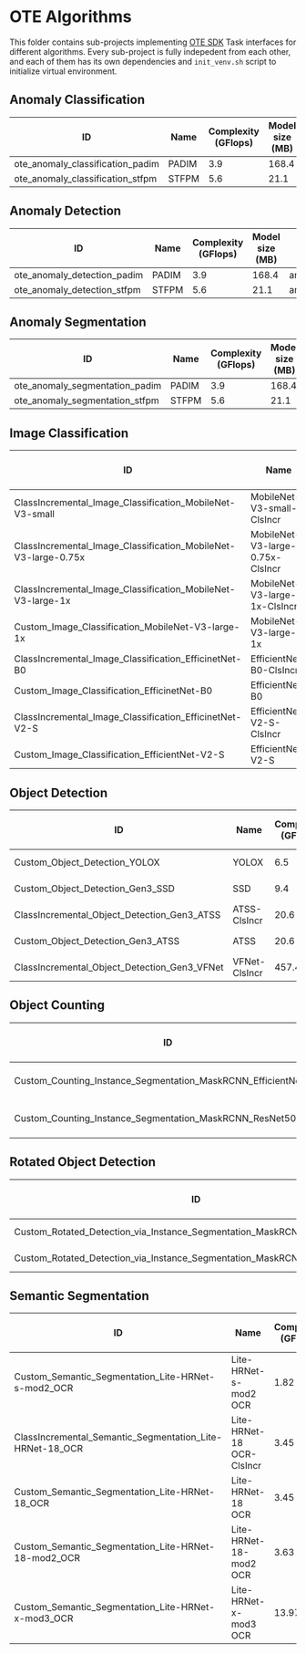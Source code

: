 # OTE Algorithms

This folder contains sub-projects implementing [OTE SDK](../ote_sdk) Task interfaces for different algorithms.
Every sub-project is fully indepedent from each other, and each of them has its own dependencies and `init_venv.sh` script to initialize virtual environment.

## Anomaly Classification

| ID                               | Name  | Complexity (GFlops) | Model size (MB) | Path                                                 |
| -------------------------------- | ----- | ------------------- | --------------- | ---------------------------------------------------- |
| ote_anomaly_classification_padim | PADIM | 3.9                 | 168.4           | anomaly/templates/classification/padim/template.yaml |
| ote_anomaly_classification_stfpm | STFPM | 5.6                 | 21.1            | anomaly/templates/classification/stfpm/template.yaml |

## Anomaly Detection

| ID                          | Name  | Complexity (GFlops) | Model size (MB) | Path                                            |
| --------------------------- | ----- | ------------------- | --------------- | ----------------------------------------------- |
| ote_anomaly_detection_padim | PADIM | 3.9                 | 168.4           | anomaly/templates/detection/padim/template.yaml |
| ote_anomaly_detection_stfpm | STFPM | 5.6                 | 21.1            | anomaly/templates/detection/stfpm/template.yaml |

## Anomaly Segmentation

| ID                             | Name  | Complexity (GFlops) | Model size (MB) | Path                                               |
| ------------------------------ | ----- | ------------------- | --------------- | -------------------------------------------------- |
| ote_anomaly_segmentation_padim | PADIM | 3.9                 | 168.4           | anomaly/templates/segmentation/padim/template.yaml |
| ote_anomaly_segmentation_stfpm | STFPM | 5.6                 | 21.1            | anomaly/templates/segmentation/stfpm/template.yaml |

## Image Classification

| ID                                                             | Name                             | Complexity (GFlops) | Model size (MB) | Path                                                                                             |
| -------------------------------------------------------------- | -------------------------------- | ------------------- | --------------- | ------------------------------------------------------------------------------------------------ |
| ClassIncremental_Image_Classification_MobileNet-V3-small       | MobileNet-V3-small-ClsIncr       | 0.12                | 1.56            | model-preparation-algorithm/configs/classification/mobilenet_v3_small_cls_incr/template.yaml     |
| ClassIncremental_Image_Classification_MobileNet-V3-large-0.75x | MobileNet-V3-large-0.75x-ClsIncr | 0.32                | 2.76            | model-preparation-algorithm/configs/classification/mobilenet_v3_large_075_cls_incr/template.yaml |
| ClassIncremental_Image_Classification_MobileNet-V3-large-1x    | MobileNet-V3-large-1x-ClsIncr    | 0.44                | 4.29            | model-preparation-algorithm/configs/classification/mobilenet_v3_large_1_cls_incr/template.yaml   |
| Custom_Image_Classification_MobileNet-V3-large-1x              | MobileNet-V3-large-1x            | 0.44                | 4.29            | deep-object-reid/configs/ote_custom_classification/mobilenet_v3_large_1/template.yaml            |
| ClassIncremental_Image_Classification_EfficinetNet-B0          | EfficientNet-B0-ClsIncr          | 0.81                | 4.09            | model-preparation-algorithm/configs/classification/efficientnet_b0_cls_incr/template.yaml        |
| Custom_Image_Classification_EfficinetNet-B0                    | EfficientNet-B0                  | 0.81                | 4.09            | deep-object-reid/configs/ote_custom_classification/efficientnet_b0/template.yaml                 |
| ClassIncremental_Image_Classification_EfficinetNet-V2-S        | EfficientNet-V2-S-ClsIncr        | 5.76                | 20.23           | model-preparation-algorithm/configs/classification/efficientnet_v2_s_cls_incr/template.yaml      |
| Custom_Image_Classification_EfficientNet-V2-S                  | EfficientNet-V2-S                | 5.76                | 20.23           | deep-object-reid/configs/ote_custom_classification/efficientnet_v2_s/template.yaml               |

## Object Detection

| ID                                           | Name          | Complexity (GFlops) | Model size (MB) | Path                                                                                  |
| -------------------------------------------- | ------------- | ------------------- | --------------- | ------------------------------------------------------------------------------------- |
| Custom_Object_Detection_YOLOX                | YOLOX         | 6.5                 | 20.4            | mmdetection/configs/custom-object-detection/cspdarknet_YOLOX/template.yaml            |
| Custom_Object_Detection_Gen3_SSD             | SSD           | 9.4                 | 7.6             | mmdetection/configs/custom-object-detection/gen3_mobilenetV2_SSD/template.yaml        |
| ClassIncremental_Object_Detection_Gen3_ATSS  | ATSS-ClsIncr  | 20.6                | 9.1             | model-preparation-algorithm/configs/detection/mobilenetv2_atss_cls_incr/template.yaml |
| Custom_Object_Detection_Gen3_ATSS            | ATSS          | 20.6                | 9.1             | mmdetection/configs/custom-object-detection/gen3_mobilenetV2_ATSS/template.yaml       |
| ClassIncremental_Object_Detection_Gen3_VFNet | VFNet-ClsIncr | 457.4               | 126.0           | model-preparation-algorithm/configs/detection/resnet50_vfnet_cls_incr/template.yaml   |

## Object Counting

| ID                                                             | Name                     | Complexity (GFlops) | Model size (MB) | Path                                                                                    |
| -------------------------------------------------------------- | ------------------------ | ------------------- | --------------- | --------------------------------------------------------------------------------------- |
| Custom_Counting_Instance_Segmentation_MaskRCNN_EfficientNetB2B | MaskRCNN-EfficientNetB2B | 68.48               | 13.27           | mmdetection/configs/custom-counting-instance-seg/efficientnetb2b_maskrcnn/template.yaml |
| Custom_Counting_Instance_Segmentation_MaskRCNN_ResNet50        | MaskRCNN-ResNet50        | 533.8               | 177.9           | mmdetection/configs/custom-counting-instance-seg/resnet50_maskrcnn/template.yaml        |

## Rotated Object Detection

| ID                                                                          | Name                     | Complexity (GFlops) | Model size (MB) | Path                                                                         |
| --------------------------------------------------------------------------- | ------------------------ | ------------------- | --------------- | ---------------------------------------------------------------------------- |
| Custom_Rotated_Detection_via_Instance_Segmentation_MaskRCNN_EfficientNetB2B | MaskRCNN-EfficientNetB2B | 68.48               | 13.27           | mmdetection/configs/rotated_detection/efficientnetb2b_maskrcnn/template.yaml |
| Custom_Rotated_Detection_via_Instance_Segmentation_MaskRCNN_ResNet50        | MaskRCNN-ResNet50        | 533.8               | 177.9           | mmdetection/configs/rotated_detection/resnet50_maskrcnn/template.yaml        |

## Semantic Segmentation

| ID                                                       | Name                      | Complexity (GFlops) | Model size (MB) | Path                                                                                      |
| -------------------------------------------------------- | ------------------------- | ------------------- | --------------- | ----------------------------------------------------------------------------------------- |
| Custom_Semantic_Segmentation_Lite-HRNet-s-mod2_OCR       | Lite-HRNet-s-mod2 OCR     | 1.82                | 3.5             | mmsegmentation/configs/custom-sematic-segmentation/ocr-lite-hrnet-s-mod2/template.yaml    |
| ClassIncremental_Semantic_Segmentation_Lite-HRNet-18_OCR | Lite-HRNet-18 OCR-ClsIncr | 3.45                | 4.5             | model-preparation-algorithm/configs/segmentation/ocr-lite-hrnet-18-cls-incr/template.yaml |
| Custom_Semantic_Segmentation_Lite-HRNet-18_OCR           | Lite-HRNet-18 OCR         | 3.45                | 4.5             | mmsegmentation/configs/custom-sematic-segmentation/ocr-lite-hrnet-18/template.yaml        |
| Custom_Semantic_Segmentation_Lite-HRNet-18-mod2_OCR      | Lite-HRNet-18-mod2 OCR    | 3.63                | 4.8             | mmsegmentation/configs/custom-sematic-segmentation/ocr-lite-hrnet-18-mod2/template.yaml   |
| Custom_Semantic_Segmentation_Lite-HRNet-x-mod3_OCR       | Lite-HRNet-x-mod3 OCR     | 13.97               | 6.4             | mmsegmentation/configs/custom-sematic-segmentation/ocr-lite-hrnet-x-mod3/template.yaml    |
